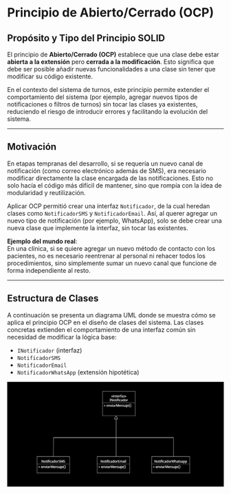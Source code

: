 # Principio de Abierto/Cerrado (OCP)

## Propósito y Tipo del Principio SOLID
El principio de **Abierto/Cerrado (OCP)** establece que una clase debe estar **abierta a la extensión** pero **cerrada a la modificación**. Esto significa que debe ser posible añadir nuevas funcionalidades a una clase sin tener que modificar su código existente.

En el contexto del sistema de turnos, este principio permite extender el comportamiento del sistema (por ejemplo, agregar nuevos tipos de notificaciones o filtros de turnos) sin tocar las clases ya existentes, reduciendo el riesgo de introducir errores y facilitando la evolución del sistema.

---

## Motivación
En etapas tempranas del desarrollo, si se requería un nuevo canal de notificación (como correo electrónico además de SMS), era necesario modificar directamente la clase encargada de las notificaciones. Esto no solo hacía el código más difícil de mantener, sino que rompía con la idea de modularidad y reutilización.

Aplicar OCP permitió crear una interfaz `Notificador`, de la cual heredan clases como `NotificadorSMS` y `NotificadorEmail`. Así, al querer agregar un nuevo tipo de notificación (por ejemplo, WhatsApp), solo se debe crear una nueva clase que implemente la interfaz, sin tocar las existentes.

**Ejemplo del mundo real**:  
En una clínica, si se quiere agregar un nuevo método de contacto con los pacientes, no es necesario reentrenar al personal ni rehacer todos los procedimientos, sino simplemente sumar un nuevo canal que funcione de forma independiente al resto.

---

## Estructura de Clases
A continuación se presenta un diagrama UML donde se muestra cómo se aplica el principio OCP en el diseño de clases del sistema. Las clases concretas extienden el comportamiento de una interfaz común sin necesidad de modificar la lógica base:

  - `INotificador` (interfaz)
  - `NotificadorSMS`
  - `NotificadorEmail`
  - `NotificadorWhatsApp` (extensión hipotética)

![Diagrama OCP](../imagenes_y_enlaces_necesarios/diagrama_ocp.png)
